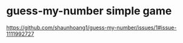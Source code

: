 # guess-my-number simple game
https://github.com/shaunhoang1/guess-my-number/issues/1#issue-1111992727
